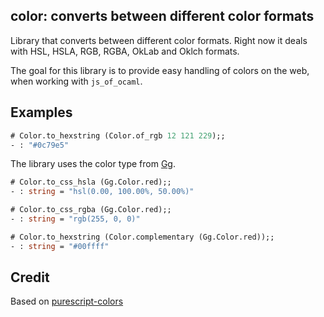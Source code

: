 ## color: converts between different color formats

Library that converts between different color formats. Right now it deals with
HSL, HSLA, RGB, RGBA, OkLab and Oklch formats.

The goal for this library is to provide easy handling of colors on the web, when working
with `js_of_ocaml`.

## Examples

```ocaml
# Color.to_hexstring (Color.of_rgb 12 121 229);;
- : "#0c79e5"
```

The library uses the color type from [Gg](https://github.com/dbuenzli/gg).

```ocaml
# Color.to_css_hsla (Gg.Color.red);;
- : string = "hsl(0.00, 100.00%, 50.00%)"

# Color.to_css_rgba (Gg.Color.red);;
- : string = "rgb(255, 0, 0)"

# Color.to_hexstring (Color.complementary (Gg.Color.red));;
- : string = "#00ffff"
```

## Credit

Based on [purescript-colors](https://github.com/sharkdp/purescript-colors)
